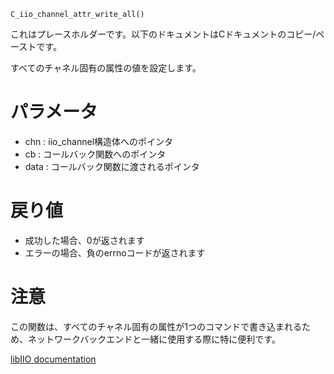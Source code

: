 ```
C_iio_channel_attr_write_all()
```

これはプレースホルダーです。以下のドキュメントはCドキュメントのコピー/ペーストです。

すべてのチャネル固有の属性の値を設定します。

# パラメータ

  * chn : iio_channel構造体へのポインタ
  * cb : コールバック関数へのポインタ
  * data : コールバック関数に渡されるポインタ

# 戻り値

  * 成功した場合、0が返されます
  * エラーの場合、負のerrnoコードが返されます

# 注意

この関数は、すべてのチャネル固有の属性が1つのコマンドで書き込まれるため、ネットワークバックエンドと一緒に使用する際に特に便利です。

[libIIO documentation](https://analogdevicesinc.github.io/libiio/master/libiio/group__Channel.html#ga6df693ee4f0c329d957f7c7ca3588f3f)
